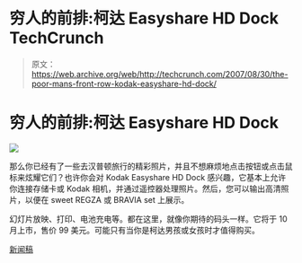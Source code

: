 # 穷人的前排:柯达 Easyshare HD Dock TechCrunch

> 原文：<https://web.archive.org/web/http://techcrunch.com/2007/08/30/the-poor-mans-front-row-kodak-easyshare-hd-dock/>

# 穷人的前排:柯达 Easyshare HD Dock

![](img/daa48ac9685dd00745259693c02a5aee.png)

那么你已经有了一些去汉普顿旅行的精彩照片，并且不想麻烦地点击按钮或点击鼠标来炫耀它们？也许你会对 Kodak Easyshare HD Dock 感兴趣，它基本上允许你连接存储卡或 Kodak 相机，并通过遥控器处理照片。然后，您可以输出高清照片，以便在 sweet REGZA 或 BRAVIA set 上展示。

幻灯片放映、打印、电池充电等。都在这里，就像你期待的码头一样。它将于 10 月上市，售价 99 美元。可能只有当你是柯达男孩或女孩时才值得购买。

[新闻稿](https://web.archive.org/web/20221006110304/http://www.kodak.com/eknec/PageQuerier.jhtml?pq-path=2709&gpcid=0900688a8079b6eb&pq-locale=en_US&CID=pressreleases)